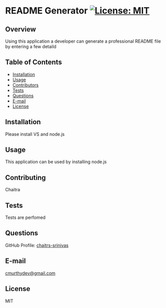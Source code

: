 # README Generator [![License: MIT](https://img.shields.io/badge/License-MIT-yellow.svg)](https://opensource.org/licenses/MIT)
## Overview
Using this application a developer can generate a professional README file by entering a few detaild

## Table of Contents

- [Installation](#installation)
- [Usage](#usage)
- [Contributors](#contributors)
- [Tests](#tests)
- [Questions](#questions)
- [E-mail](#email)
- [License](#license)

## Installation
Please install VS and node.js 
## Usage
This application can be used by installing node.js
## Contributing
Chaitra
## Tests
Tests are perfomed
## Questions
GitHub Profile: [chaitrs-srinivas](https://github.com/chaitrs-srinivas)
## E-mail
cmurthydev@gmail.com
## License
MIT
